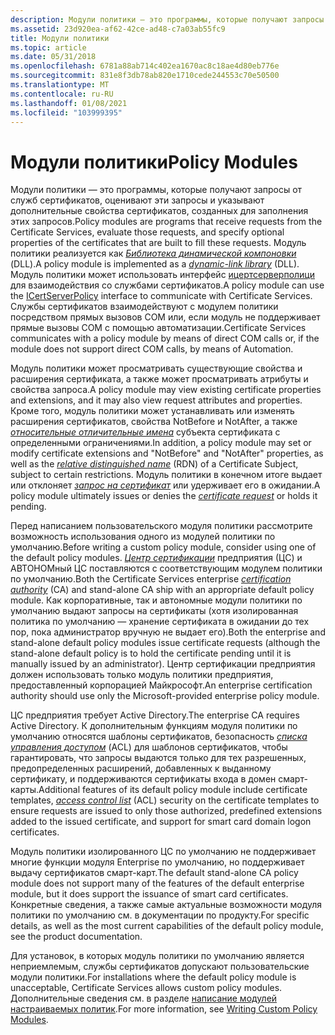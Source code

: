 ```yaml
---
description: Модули политики — это программы, которые получают запросы от служб сертификатов, оценивают эти запросы и указывают дополнительные свойства сертификатов, созданных для заполнения этих запросов.
ms.assetid: 23d920ea-af62-42ce-ad48-c7a03ab55fc9
title: Модули политики
ms.topic: article
ms.date: 05/31/2018
ms.openlocfilehash: 6781a88ab714c402ea1670ac8c18ae4d80eb776e
ms.sourcegitcommit: 831e8f3db78ab820e1710cede244553c70e50500
ms.translationtype: MT
ms.contentlocale: ru-RU
ms.lasthandoff: 01/08/2021
ms.locfileid: "103999395"
---
```

# <a name="policy-modules"></a><span data-ttu-id="f14a5-103">Модули политики</span><span class="sxs-lookup"><span data-stu-id="f14a5-103">Policy Modules</span></span>

<span data-ttu-id="f14a5-104">Модули политики — это программы, которые получают запросы от служб сертификатов, оценивают эти запросы и указывают дополнительные свойства сертификатов, созданных для заполнения этих запросов.</span><span class="sxs-lookup"><span data-stu-id="f14a5-104">Policy modules are programs that receive requests from the Certificate Services, evaluate those requests, and specify optional properties of the certificates that are built to fill these requests.</span></span> <span data-ttu-id="f14a5-105">Модуль политики реализуется как [*Библиотека динамической компоновки*](../secgloss/d-gly.md) (DLL).</span><span class="sxs-lookup"><span data-stu-id="f14a5-105">A policy module is implemented as a [*dynamic-link library*](../secgloss/d-gly.md) (DLL).</span></span> <span data-ttu-id="f14a5-106">Модуль политики может использовать интерфейс [ицертсерверполици](/windows/desktop/api/Certif/nn-certif-icertserverpolicy) для взаимодействия со службами сертификатов.</span><span class="sxs-lookup"><span data-stu-id="f14a5-106">A policy module can use the [ICertServerPolicy](/windows/desktop/api/Certif/nn-certif-icertserverpolicy) interface to communicate with Certificate Services.</span></span> <span data-ttu-id="f14a5-107">Службы сертификатов взаимодействуют с модулем политики посредством прямых вызовов COM или, если модуль не поддерживает прямые вызовы COM с помощью автоматизации.</span><span class="sxs-lookup"><span data-stu-id="f14a5-107">Certificate Services communicates with a policy module by means of direct COM calls or, if the module does not support direct COM calls, by means of Automation.</span></span>

<span data-ttu-id="f14a5-108">Модуль политики может просматривать существующие свойства и расширения сертификата, а также может просматривать атрибуты и свойства запроса.</span><span class="sxs-lookup"><span data-stu-id="f14a5-108">A policy module may view existing certificate properties and extensions, and it may also view request attributes and properties.</span></span> <span data-ttu-id="f14a5-109">Кроме того, модуль политики может устанавливать или изменять расширения сертификатов, свойства NotBefore и NotAfter, а также [*относительные отличительные имена*](../secgloss/r-gly.md) субъекта сертификата с определенными ограничениями.</span><span class="sxs-lookup"><span data-stu-id="f14a5-109">In addition, a policy module may set or modify certificate extensions and "NotBefore" and "NotAfter" properties, as well as the [*relative distinguished name*](../secgloss/r-gly.md) (RDN) of a Certificate Subject, subject to certain restrictions.</span></span> <span data-ttu-id="f14a5-110">Модуль политики в конечном итоге выдает или отклоняет [*запрос на сертификат*](../secgloss/c-gly.md) или удерживает его в ожидании.</span><span class="sxs-lookup"><span data-stu-id="f14a5-110">A policy module ultimately issues or denies the [*certificate request*](../secgloss/c-gly.md) or holds it pending.</span></span>

<span data-ttu-id="f14a5-111">Перед написанием пользовательского модуля политики рассмотрите возможность использования одного из модулей политики по умолчанию.</span><span class="sxs-lookup"><span data-stu-id="f14a5-111">Before writing a custom policy module, consider using one of the default policy modules.</span></span> <span data-ttu-id="f14a5-112">[*Центр сертификации*](../secgloss/c-gly.md) предприятия (ЦС) и АВТОНОМный ЦС поставляются с соответствующим модулем политики по умолчанию.</span><span class="sxs-lookup"><span data-stu-id="f14a5-112">Both the Certificate Services enterprise [*certification authority*](../secgloss/c-gly.md) (CA) and stand-alone CA ship with an appropriate default policy module.</span></span> <span data-ttu-id="f14a5-113">Как корпоративные, так и автономные модули политики по умолчанию выдают запросы на сертификаты (хотя изолированная политика по умолчанию — хранение сертификата в ожидании до тех пор, пока администратор вручную не выдает его).</span><span class="sxs-lookup"><span data-stu-id="f14a5-113">Both the enterprise and stand-alone default policy modules issue certificate requests (although the stand-alone default policy is to hold the certificate pending until it is manually issued by an administrator).</span></span> <span data-ttu-id="f14a5-114">Центр сертификации предприятия должен использовать только модуль политики предприятия, предоставленный корпорацией Майкрософт.</span><span class="sxs-lookup"><span data-stu-id="f14a5-114">An enterprise certification authority should use only the Microsoft-provided enterprise policy module.</span></span>

<span data-ttu-id="f14a5-115">ЦС предприятия требует Active Directory.</span><span class="sxs-lookup"><span data-stu-id="f14a5-115">The enterprise CA requires Active Directory.</span></span> <span data-ttu-id="f14a5-116">К дополнительным функциям модуля политики по умолчанию относятся шаблоны сертификатов, безопасность [*списка управления доступом*](../secgloss/a-gly.md) (ACL) для шаблонов сертификатов, чтобы гарантировать, что запросы выдаются только для тех разрешенных, предопределенных расширений, добавленных к выданному сертификату, и поддерживаются сертификаты входа в домен смарт-карты.</span><span class="sxs-lookup"><span data-stu-id="f14a5-116">Additional features of its default policy module include certificate templates, [*access control list*](../secgloss/a-gly.md) (ACL) security on the certificate templates to ensure requests are issued to only those authorized, predefined extensions added to the issued certificate, and support for smart card domain logon certificates.</span></span>

<span data-ttu-id="f14a5-117">Модуль политики изолированного ЦС по умолчанию не поддерживает многие функции модуля Enterprise по умолчанию, но поддерживает выдачу сертификатов смарт-карт.</span><span class="sxs-lookup"><span data-stu-id="f14a5-117">The default stand-alone CA policy module does not support many of the features of the default enterprise module, but it does support the issuance of smart card certificates.</span></span> <span data-ttu-id="f14a5-118">Конкретные сведения, а также самые актуальные возможности модуля политики по умолчанию см. в документации по продукту.</span><span class="sxs-lookup"><span data-stu-id="f14a5-118">For specific details, as well as the most current capabilities of the default policy module, see the product documentation.</span></span>

<span data-ttu-id="f14a5-119">Для установок, в которых модуль политики по умолчанию является неприемлемым, службы сертификатов допускают пользовательские модули политики.</span><span class="sxs-lookup"><span data-stu-id="f14a5-119">For installations where the default policy module is unacceptable, Certificate Services allows custom policy modules.</span></span> <span data-ttu-id="f14a5-120">Дополнительные сведения см. в разделе [написание модулей настраиваемых политик](writing-custom-modules.md).</span><span class="sxs-lookup"><span data-stu-id="f14a5-120">For more information, see [Writing Custom Policy Modules](writing-custom-modules.md).</span></span>

 

 
